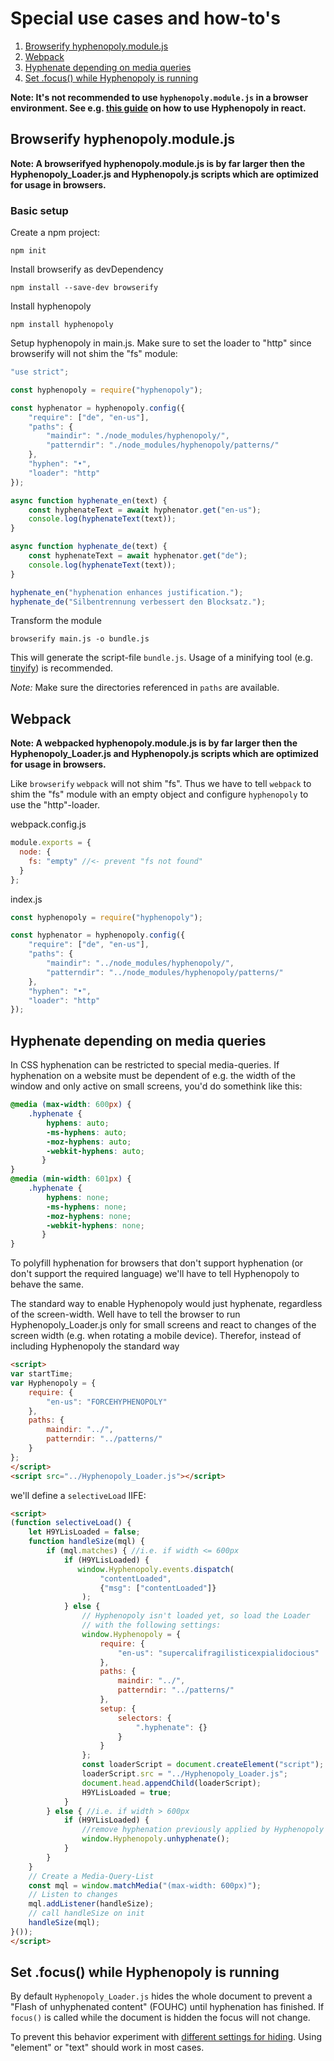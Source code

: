 # Special use cases and how-to's

1. [Browserify hyphenopoly.module.js](#browserify-hyphenopolymodulejs)
2. [Webpack](#webpack)
3. [Hyphenate depending on media queries](#hyphenate-depending-on-media-queries)
4. [Set .focus() while Hyphenopoly is running](#set-focus-while-hyphenopoly-is-running)

__Note: It's not recommended to use `hyphenopoly.module.js` in a browser environment. See e.g. [this guide](./Hyphenators.md#use-case-hyphenopoly-in-react) on how to use Hyphenopoly in react.__

## Browserify hyphenopoly.module.js
__Note: A browserifyed hyphenopoly.module.js is by far larger then the Hyphenopoly_Loader.js and Hyphenopoly.js scripts which are optimized for usage in browsers.__

### Basic setup
Create a npm project:
````Shell
npm init
````

Install browserify as devDependency
````Shell
npm install --save-dev browserify
````

Install hyphenopoly
````Shell
npm install hyphenopoly
````

Setup hyphenopoly in main.js. Make sure to set the loader to "http" since browserify will not shim the "fs" module:
````javascript
"use strict";

const hyphenopoly = require("hyphenopoly");

const hyphenator = hyphenopoly.config({
    "require": ["de", "en-us"],
    "paths": {
        "maindir": "./node_modules/hyphenopoly/",
        "patterndir": "./node_modules/hyphenopoly/patterns/"
    },
    "hyphen": "•",
    "loader": "http"
});

async function hyphenate_en(text) {
    const hyphenateText = await hyphenator.get("en-us");
    console.log(hyphenateText(text));
}

async function hyphenate_de(text) {
    const hyphenateText = await hyphenator.get("de");
    console.log(hyphenateText(text));
}

hyphenate_en("hyphenation enhances justification.");
hyphenate_de("Silbentrennung verbessert den Blocksatz.");
````

Transform the module
````Shell
browserify main.js -o bundle.js
````
This will generate the script-file `bundle.js`. Usage of a minifying tool (e.g. [tinyify](https://github.com/browserify/tinyify)) is recommended.

_Note:_ Make sure the directories referenced in `paths` are available.

## Webpack
__Note: A webpacked hyphenopoly.module.js is by far larger then the Hyphenopoly_Loader.js and Hyphenopoly.js scripts which are optimized for usage in browsers.__

Like `browserify` `webpack` will not shim "fs". Thus we have to tell `webpack` to shim the "fs" module with an empty object and configure `hyphenopoly` to use the "http"-loader.

webpack.config.js
````javascript
module.exports = {
  node: {
    fs: "empty" //<- prevent "fs not found"
  }
};
````

index.js
````javascript
const hyphenopoly = require("hyphenopoly");

const hyphenator = hyphenopoly.config({
    "require": ["de", "en-us"],
    "paths": {
        "maindir": "../node_modules/hyphenopoly/",
        "patterndir": "../node_modules/hyphenopoly/patterns/"
    },
    "hyphen": "•",
    "loader": "http"
});
````

## Hyphenate depending on media queries
In CSS hyphenation can be restricted to special media-queries. If hyphenation on a website must be dependent of e.g. the width of the window and only active on small screens, you'd do somethink like this:
````css
@media (max-width: 600px) {
    .hyphenate {
        hyphens: auto;
        -ms-hyphens: auto;
        -moz-hyphens: auto;
        -webkit-hyphens: auto;
       }
}
@media (min-width: 601px) {
    .hyphenate {
        hyphens: none;
        -ms-hyphens: none;
        -moz-hyphens: none;
        -webkit-hyphens: none;
       }
}
````
To polyfill hyphenation for browsers that don't support hyphenation (or don't support the required language) we'll have to tell Hyphenopoly to behave the same.

The standard way to enable Hyphenopoly would just hyphenate, regardless of the screen-width. Well have to tell the browser to run Hyphenopoly_Loader.js only for small screens and react to changes of the screen width (e.g. when rotating a mobile device). Therefor, instead of including Hyphenopoly the standard way
````html
<script>
var startTime;
var Hyphenopoly = {
    require: {
        "en-us": "FORCEHYPHENOPOLY"
    },
    paths: {
        maindir: "../",
        patterndir: "../patterns/"
    }
};
</script>
<script src="../Hyphenopoly_Loader.js"></script>
````

 we'll define a `selectiveLoad` IIFE:

````html
<script>
(function selectiveLoad() {
    let H9YLisLoaded = false;
    function handleSize(mql) {
        if (mql.matches) { //i.e. if width <= 600px
            if (H9YLisLoaded) {
               window.Hyphenopoly.events.dispatch(
                    "contentLoaded",
                    {"msg": ["contentLoaded"]}
                );
            } else {
                // Hyphenopoly isn't loaded yet, so load the Loader
                // with the following settings:
                window.Hyphenopoly = {
                    require: {
                        "en-us": "supercalifragilisticexpialidocious"
                    },
                    paths: {
                        maindir: "../",
                        patterndir: "../patterns/"
                    },
                    setup: {
                        selectors: {
                            ".hyphenate": {}
                        }
                    }
                };
                const loaderScript = document.createElement("script");
                loaderScript.src = "../Hyphenopoly_Loader.js";
                document.head.appendChild(loaderScript);
                H9YLisLoaded = true;
            }
        } else { //i.e. if width > 600px
            if (H9YLisLoaded) {
                //remove hyphenation previously applied by Hyphenopoly
                window.Hyphenopoly.unhyphenate();
            }
        }
    }
    // Create a Media-Query-List
    const mql = window.matchMedia("(max-width: 600px)");
    // Listen to changes
    mql.addListener(handleSize);
    // call handleSize on init
    handleSize(mql);
}());
</script>
````

## Set .focus() while Hyphenopoly is running
By default `Hyphenopoly_Loader.js` hides the whole document to prevent a "Flash of unhyphenated content" (FOUHC) until hyphenation has finished. If `focus()` is called while the document is hidden the focus will not change.

To prevent this behavior experiment with [different settings for hiding](./Setup.md#hide). Using "element" or "text" should work in most cases.